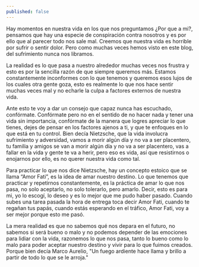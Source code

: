 ```yaml
---
published: false
---
```

Hay momentos en nuestra vida en los que nos preguntamos ¿Por que a mi?, pensamos que hay una especie de conspiración contra nosotros y es por ello que al parecer todo nos sale mal. Creemos que nuestra vida es horrible por sufrir o sentir dolor. Pero como muchas veces hemos visto en este blog, del sufrimiento nunca nos libramos.

La realidad es lo que pasa a nuestro alrededor muchas veces nos frustra y esto es por la sencilla razón de que siempre queremos más. Estamos constantemente inconformes con lo que tenemos y queremos esos lujos de los cuales otra gente goza, esto es realmente lo que nos hace sentir muchas veces mal y no echarle la culpa a factores externos de nuestra vida.

Ante esto te voy a dar un consejo que capaz nunca has escuchado, confórmate. Confórmate pero no en el sentido de no hacer nada y tener una vida sin importancia, confórmate de la manera que logres apreciar lo que tienes, dejes de pensar en los factores ajenos a ti, y que te enfoques en lo que está en tu control. Bien decía Nietzsche, que la vida involucra sufrimiento y adversidad, vamos a morir algún día y no va a ser placentero, tu familia y amigos se van a morir algún día y no va a ser placentero, vas a fallar en la vida y gente te va a herir, pero eso es vida, así que resistirnos o enojarnos por ello, es no querer nuestra vida como tal.

Para practicar lo que nos dice Nietzsche, hay un concepto estoico que se llama “Amor Fati”, es la idea de amar nuestro destino. Lo que tenemos que practicar y repetirnos constantemente, es la práctica de amar lo que nos pasa, no solo aceptarlo, no solo tolerarlo, pero amarlo. Decir, esto es para mi, yo lo escogí, lo deseo y es lo mejor que me pudo haber pasado. Cuando subes una tarea pasada la hora de entrega toca decir Amor Fati, cuando te regañan tus papás, cuando estás esperando en el tráfico, Amor Fati, voy a ser mejor porque esto me pasó.

La mera realidad es que no sabemos qué nos depara en el futuro, no sabemos si será bueno o malo y no podemos depender de las emociones para lidiar con la vida, razonemos lo que nos pasa, tanto lo bueno como lo malo para poder aceptar nuestro destino y vivir para lo que fuimos creados. Porque bien decía Marco Aurelio, "Un fuego ardiente hace llama y brillo a partir de todo lo que se le arroja."

